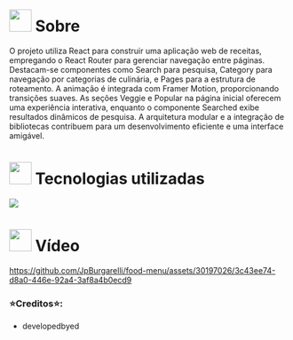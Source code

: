 # <img height="40" src="https://user-images.githubusercontent.com/84249945/219458363-0df46081-95bd-4878-a828-541457541cbd.png"/> Sobre


O projeto utiliza React para construir uma aplicação web de receitas, empregando o React Router para gerenciar navegação entre páginas. Destacam-se componentes como Search para pesquisa, Category para navegação por categorias de culinária, e Pages para a estrutura de roteamento. A animação é integrada com Framer Motion, proporcionando transições suaves. As seções Veggie e Popular na página inicial oferecem uma experiência interativa, enquanto o componente Searched exibe resultados dinâmicos de pesquisa. A arquitetura modular e a integração de bibliotecas contribuem para um desenvolvimento eficiente e uma interface amigável.



# <img height="40" src="https://user-images.githubusercontent.com/84249945/219471565-77dd520e-41ee-41f8-8fb9-0e259535a867.png"/> Tecnologias utilizadas
<p>
  <a href="https://skillicons.dev">
    <img src="https://skillicons.dev/icons?i=html,css,js,react" />
  </a>
</p>



# <img height="40" src="https://user-images.githubusercontent.com/84249945/219472556-367952b0-d430-495e-87b9-3f4611bdab21.png" /> Vídeo


https://github.com/JpBurgarelli/food-menu/assets/30197026/3c43ee74-d8a0-446e-92a4-3af8a4b0ecd9



### ⭐Creditos⭐:
* developedbyed
